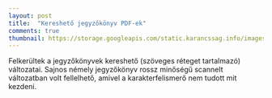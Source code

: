 ```yaml
---
layout: post
title:  "Kereshető jegyzőkönyv PDF-ek"
comments: true
thumbnail: https://storage.googleapis.com/static.karancssag.info/images/og/flud-lens-2-1461127.jpg
---
```


Felkerültek a jegyzőkönyvek kereshető (szöveges réteget tartalmazó) változatai.
Sajnos némely jegyzőkönyv rossz minőségű scannelt változatban volt fellelhető, amivel a karakterfelismerő nem tudott mit kezdeni.